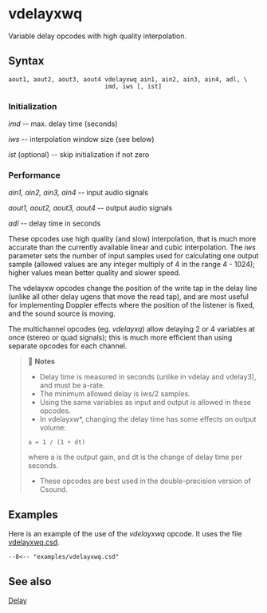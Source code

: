 <!--
id:vdelayxwq
category:Signal Modifiers:Delay
-->
# vdelayxwq
Variable delay opcodes with high quality interpolation.

## Syntax
``` csound-orc
aout1, aout2, aout3, aout4 vdelayxwq ain1, ain2, ain3, ain4, adl, \
                           imd, iws [, ist]
```

### Initialization

_imd_ -- max. delay time (seconds)

_iws_ -- interpolation window size (see below)

_ist_ (optional) -- skip initialization if not zero

### Performance

_ain1, ain2, ain3, ain4_ -- input audio signals

_aout1, aout2, aout3, aout4_ -- output audio signals

_adl_ -- delay time in seconds

These opcodes use high quality (and slow) interpolation, that is much more accurate than the currently available linear and cubic interpolation. The _iws_ parameter sets the number of input samples used for calculating one output sample (allowed values are any integer multiply of 4 in the range 4 - 1024); higher values mean better quality and slower speed.

The vdelayxw opcodes change the position of the write tap in the delay line (unlike all other delay ugens that move the read tap), and are most useful for implementing Doppler effects where the position of the listener is fixed, and the sound source is moving.

The multichannel opcodes (eg. _vdelayxq_) allow delaying 2 or 4 variables at once (stereo or quad signals); this is much more efficient than using separate opcodes for each channel.

> :memo: **Notes**
>
> * Delay time is measured in seconds (unlike in vdelay and vdelay3), and must be a-rate.
> * The minimum allowed delay is iws/2 samples.
> * Using the same variables as input and output is allowed in these opcodes.
> * In vdelayxw*, changing the delay time has some effects on output volume:
> ```
> a = 1 / (1 + dt)
> ```
>  where a is the output gain, and dt is the change of delay time per seconds.
> * These opcodes are best used in the double-precision version of Csound.

## Examples

Here is an example of the use of the _vdelayxwq_ opcode. It uses the file [vdelayxwq.csd](../../examples/vdelayxwq.csd).

``` csound-csd title="Example of the _vdelayxwq_ opcode." linenums="1"
--8<-- "examples/vdelayxwq.csd"
```

## See also

[Delay](../../sigmod/delayops)
